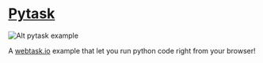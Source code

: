 # [Pytask](https://tehsis.github.io/webtask-pytask)

![Alt pytask example](https://tehsis.github.io/webtask-pytask/src/example/example.gif)

A [webtask.io](https://webtask.io) example that let you run python code right from your browser!
